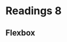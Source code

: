 # Readings 8

## Flexbox
<!--
## CSS layouts, the `display` style, flexbox & media queries

### The CSS Box Model **(recommended)**

-   [The CSS Box Model](https://teamtreehouse.com/library/css-basics/the-box-model/the-css-box-model)
-   [Padding](https://teamtreehouse.com/library/css-basics/the-box-model/padding)
-   [Borders](https://teamtreehouse.com/library/css-basics/the-box-model/borders)
-   [Margins](https://teamtreehouse.com/library/css-basics/the-box-model/margins)
    -   We've seen these before, when we were looking at the CSS Box Model. One thing to note here is the use of shorthand styles; e.g. using `margin` instead of `margin-top`, `margin-right`, `margin-bottom` and `margin-left`.

### Flexbox **(recommended)**

-   [Flexbox Basics and Terminology](https://teamtreehouse.com/library/css-flexbox-layout/understanding-flexbox/flexbox-basics-and-terminology)
-   [Creating a Flex container](https://teamtreehouse.com/library/css-flexbox-layout/understanding-flexbox/creating-a-flex-container)
    -   I really wish he didn't bring up `inline-flex` in this one - we don't really use it much, and it just ends up being confusing. Ignore it!
-   [Vertical and Horizontal Centering](https://teamtreehouse.com/library/css-flexbox-layout/flexbox-properties/vertical-and-horizontal-centering)
    -   Setting `margin: auto` on a flex container's child element is one of the secret weapons of web devs. Use it! Ignore the other methods that he uses, unless you really want to understand flexbox more.
-   [A guide to flexbox](https://css-tricks.com/snippets/css/a-guide-to-flexbox/)
    -   Skim over this one and bookmark it. This is the literally the best page on the internet for understanding flexbox.
-   [Display Values](https://teamtreehouse.com/library/css-basics/the-box-model/display-values) _(optional)_
    -   This video covers the `display` attributes and the values `block`, `inline`, and `inline-block`. One of the cool things that he does in this video is turning a bunch of `<li>` tags into a horizontal list, like a nav menu!
-   [Media Queries](https://teamtreehouse.com/library/responsive-layouts/media-queries/media-query-review) **(required)**
    -   How does Bootstrap's responsiveness work? Media Queries! Chances are you won't need media queries for a long time (because Bootstrap handles all of this stuff for us), **but** they're important to know about, in case you need to go in to modify them. -->
